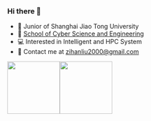 ### Hi there 👋
* :construction_worker: Junior of Shanghai Jiao Tong University
* :school: [School of Cyber Science and Engineering](https://infosec.sjtu.edu.cn/)
* :computer: Interested in Intelligent and HPC System
* :email: Contact me at [zihanliu2000@gmail.com](mailto:zihanliu2000@gmail.com)

<img align="" height="120px" src="https://github-readme-stats.vercel.app/api?username=zhliuworks&hide_title=true&hide_border=true&show_icons=true&include_all_commits=true&line_height=21&bg_color=0,EC6C6C,FFD479,FFFC79,73FA79&theme=graywhite&locale=en" /><img align="" height="120px" src="https://github-readme-stats.vercel.app/api/top-langs/?username=zhliuworks&hide=javascript,html,Makefile&langs_count=6&hide_title=true&hide_border=true&layout=compact&bg_color=0,73FA79,73FDFF,D783FF&theme=graywhite&locale=en" />
